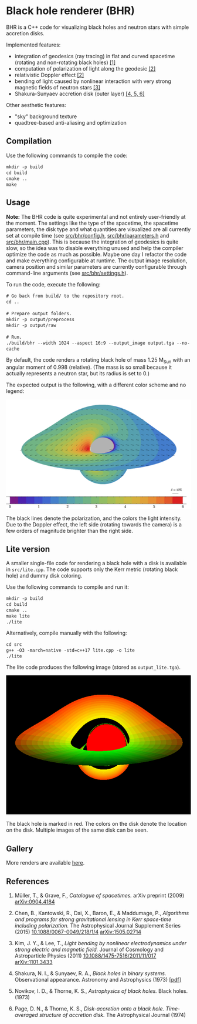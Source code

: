 Black hole renderer (BHR)
=========================

BHR is a C++ code for visualizing black holes and neutron stars with simple accretion disks.

Implemented features:

- integration of geodesics (ray tracing) in flat and curved spacetime (rotating and non-rotating black holes) [[1]](#cite_spacetimes)
- computation of polarization of light along the geodesic [[2]](#cite_polarization)
- relativistic Doppler effect [[2]](#cite_polarization)
- bending of light caused by nonlinear interaction with very strong magnetic fields of neutron stars [[3]](#cite_magnetic)
- Shakura-Sunyaev accretion disk (outer layer) [[4, 5, 6]](#cite_disk)

Other aesthetic features:

- "sky" background texture
- quadtree-based anti-aliasing and optimization


Compilation
-----------

Use the following commands to compile the code:

    mkdir -p build
    cd build
    cmake ..
    make


Usage
-----

**Note:** The BHR code is quite experimental and not entirely user-friendly at the moment.
The settings like the type of the spacetime, the spacetime parameters, the disk type and what quantities are visualized are all currently set at compile time (see [src/bhr/config.h](src/bhr/config.h), [src/bhr/parameters.h](src/bhr/parameters.h) and [src/bhr/main.cpp](src/bhr/main.cpp)).
This is because the integration of geodesics is quite slow, so the idea was to disable everything unused and help the compiler optimize the code as much as possible.
Maybe one day I refactor the code and make everything configurable at runtime.
The output image resolution, camera position and similar parameters are currently configurable through command-line arguments (see [src/bhr/settings.h](src/bhr/settings.h)).

To run the code, execute the following:

    # Go back from build/ to the repository root.
    cd ..

    # Prepare output folders.
    mkdir -p output/preprocess
    mkdir -p output/raw

    # Run.
    ./build/bhr --width 1024 --aspect 16:9 --output_image output.tga --no-cache

By default, the code renders a rotating black hole of mass 1.25 M<sub>Sun</sub> with an angular moment of 0.998 (relative).
(The mass is so small because it actually represents a neutron star, but its radius is set to 0.)

The expected output is the following, with a different color scheme and no legend:

![](output_annotated.png "Output of bhr + legend.")

The black lines denote the polarization, and the colors the light intensity.
Due to the Doppler effect, the left side (rotating towards the camera) is a few orders of magnitude brighter than the right side.


Lite version
------------

A smaller single-file code for rendering a black hole with a disk is available in `src/lite.cpp`.
The code supports only the Kerr metric (rotating black hole) and dummy disk coloring.

Use the following commands to compile and run it:

    mkdir -p build
    cd build
    cmake ..
    make lite
    ./lite

Alternatively, compile manually with the following:

    cd src
    g++ -O3 -march=native -std=c++17 lite.cpp -o lite
    ./lite

The lite code produces the following image (stored as ``output_lite.tga``).

![](output_lite.png "Output of lite.cpp")

The black hole is marked in red.
The colors on the disk denote the location on the disk.
Multiple images of the same disk can be seen.


Gallery
-------

More renders are available [here](https://drive.google.com/drive/folders/0B1mAEaKMwKIVMklmUGx0VUJwNWs?resourcekey=0-gK3q6emMQNOAdDPQ5rEK3A&usp=sharing).


References
----------

1. <a id="cite_spacetimes"></a>
   Müller, T., & Grave, F.,
   *Catalogue of spacetimes.*
   arXiv preprint (2009)
   [arXiv:0904.4184](https://arxiv.org/abs/0904.4184v3)

2. <a id="cite_polarization"></a>
  Chen, B., Kantowski, R., Dai, X., Baron, E., & Maddumage, P.,
  *Algorithms and programs for strong gravitational lensing in Kerr space-time including polarization.*
  The Astrophysical Journal Supplement Series (2015)
  [10.1088/0067-0049/218/1/4](https://doi.org/10.1088/0067-0049/218/1/4)
  [arXiv:1505.02714](https://arxiv.org/abs/1505.02714)

3. <a id="cite_magnetic"></a>
  Kim, J. Y., & Lee, T.,
  *Light bending by nonlinear electrodynamics under strong electric and magnetic field.*
  Journal of Cosmology and Astroparticle Physics (2011)
  [10.1088/1475-7516/2011/11/017](https://doi.org/10.1088/1475-7516/2011/11/017)
  [arXiv:1101.3433](https://arxiv.org/abs/1101.3433)

4. <a id="cite_disk"></a>
  Shakura, N. I., & Sunyaev, R. A.,
  *Black holes in binary systems.*
  Observational appearance. Astronomy and Astrophysics (1973)
  [[pdf]](https://adsabs.harvard.edu/pdf/1973A&A....24..337S)

5. <a id="cite_disk2"></a>
  Novikov, I. D., & Thorne, K. S.,
  *Astrophysics of black holes.*
  Black holes. (1973)

6. <a id="cite_disk3"></a>
  Page, D. N., & Thorne, K. S.,
  *Disk-accretion onto a black hole. Time-averaged structure of accretion disk.*
  The Astrophysical Journal (1974)
